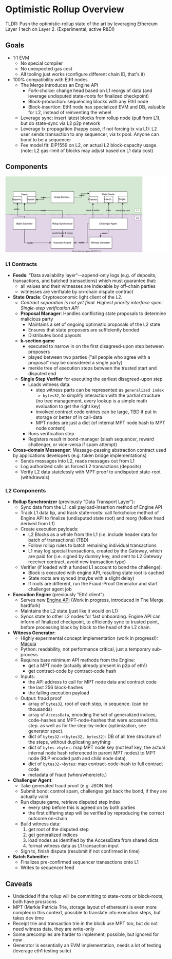 # Optimistic Rollup Overview

TLDR: Push the optimistic-rollup state of the art by leveraging Ethereum Layer 1 tech on Layer 2. (Experimental, active R&D!)

## Goals

- 1:1 EVM
  - No special compiler
  - No unexpected gas cost
  - All tooling just works (configure different chain ID, that's it)
- 100% compatibility with Eth1 nodes
  - The Merge introduces an Engine API
    - Fork-choice: change head based on L1 reorgs of data (and leverage undisputed state-roots for finalized checkpoint)
    - Block-production: sequencing blocks with any Eth1 node
    - Block-insertion: Eth1 node has specialized EVM and DB, valuable for L2, instead of reinventing the wheel
  - Leverage sync: insert latest blocks from rollup node (pull from L1), but do state-sync via L2 p2p network
  - Leverage tx propagation (happy case, if not forcing tx via L1): L2 user sends transaction to any sequencer, via tx pool. Anyone can bond to be a sequencer
  - Fee model fit: EIP1559 on L2, on actual L2 block-capacity usage. (note: L2 gas-limit of blocks may adjust based on L1 data cost)

## Components

![Architecture Diagram](architecture.svg)

### L1 Contracts
- **Feeds**: "Data availability layer"--append-only logs (e.g. of deposits, transactions, and batched transactions) which must guarantee that:
  - all values and their witnesses are indexable by off-chain parties
  - witnesses are verifiable by on-chain dispute contract
- **State Oracle**: Cryptoeconomic light client of the L2.
  - *Contract separation is not yet final.  Highest priority interface spec: Single-step verification API* 
  - **Proposal Manager**: Handles conflicting state proposals to determine malicious party
    - Maintains a set of ongoing optimistic proposals of the L2 state
    - Ensures that state proposers are sufficiently bonded
    - Distributes bond payouts
  - **k-section game**
    - executed to narrow in on the first disagreed-upon step between proposers
    - played between two parties ("all people who agree with a proposal" may be considered a single party)
    - merkle tree of execution steps between the trusted start and disputed end
  - **Single Step Verifier** for executing the earliest disagreed-upon step
    - Loads witness data:
      - step witness parts can be represented as `generalized index -> bytes32`, 
        to simplify interaction with the partial structure (no tree management, every lookup is a simple math evaluation to get the right key)
      - involved contract code entries can be large, TBD if put in storage or better of in call-data
      - MPT nodes are just a dict (of internal MPT node hash to MPT node content)
    - Runs verification step
    - Registers result in bond-manager (slash sequencer, reward challenger, or vice-versa if spam attempt)
- **Cross-domain Messenger**: Message-passing abstraction contract used by applications developers (e.g. token bridge implementations)
    - Sends messages into L2, reads messages out from L1
    - Log authorized calls as forced L2 transactions (deposits)
    - Verify L2 data statelessly with MPT proof to undisputed state-root (withdrawals)

### L2 Components

- **Rollup Synchronizer** (previously "Data Transport Layer"):
  - Sync data from the L1: call payload-insertion method of Engine API
  - Track L1 data tip, and track state-roots: call forkchoice method of Engine API to finalize (undisputed state root) and reorg (follow head derived from L1)
  - Create execution payloads:
    - L2 Blocks as a whole from the L1 (i.e. include header data for batch of transactions) (TBD)
    - Follow rollup rules to batch remaining individual transactions
    - L1 may log special transactions, created by the Gateway,
      which are paid for (i.e. signed by dummy key, and sent to L2 Gateway receiver contract, avoid new transaction type)
  - Verifier (if loaded with a funded L1 account to bond the challenge):
    - Block is executed with engine API, resulting state root is cached
    - State roots are synced (maybe with a slight delay)
    - If roots are different, run the Fraud-Proof Generator and start challenger agent job
- **Execution Engine** (previously "Eth1 client")
  - Serves new [Engine API](https://hackmd.io/@n0ble/consensus_api_design_space) (Work in progress, introduced in The Merge hardfork)
  - Maintains the L2 state (just like it would on L1)
  - Syncs state to other L2 nodes for fast onboarding. Engine API can inform of finalized checkpoint,
    to efficiently sync to trusted point, before processing block by block to the head of the L2 chain.
- **Witness Generator**:
  - Highly experimental concept implementation (work in progress!): [Macula](https://github.com/protolambda/macula)
  - Python: readability, not performance critical, just a temporary sub-process
  - Requires bare minimum API methods from the Engine:
    - get a MPT node (actually already present in p2p of eth1)
    - get contract-code by contract-code hash
  - Inputs:
    - the API address to call for MPT node data and contract code
    - the last 256 block-hashes
    - the failing execution payload
  - Output: fraud proof
    - array of `bytes32`, root of each step, in sequence. (can be thousands)
    - array of `AccessData`, encoding the set of generalized indices, code-hashes and MPT-node-hashes that were accessed this step.
      as well as for the step-by-index (optimization, see generator spec).
    - dict of `bytes32->(bytes32, bytes32)`: DB of all tree structure of the steps, without duplicating anything
    - dict of `bytes->bytes`: map MPT node key (not leaf key, the actual internal node hash referenced in parent MPT nodes) to MPT node (RLP encoded path and child node data)
    - dict of `bytes32->bytes`: map contract-code-hash to full contract code
    - metadata of fraud (when/where/etc.)
- **Challenger Agent**:
  - Take generated fraud proof (e.g. JSON file)
  - Submit bond: control spam, challenges get back the bond, if they are actually valid.
  - Run dispute game, retrieve disputed step index
    - every step before this is agreed on by both parties
    - the first differing step will be verified by reproducing the correct outcome on-chain
  - Build witness data:
     1. get root of the disputed step
     2. get generalized indices
     3. load nodes as identified by the AccessData from shared dicts
     4. format witness data as L1 transaction input
  - Sign tx, finish dispute (resubmit if not confirmed in time)
- **Batch Submitter**:
  - Finalizes pre-confirmed sequencer transactions onto L1
  - Writes to sequencer feed


## Caveats

- Undecided if the rollup will be committing to state-roots or block-roots, both have pros/cons
- MPT (Merkle Patricia Trie, storage layout of ethereum) is even more complex in this context,
  possible to translate into execution steps, but takes dev time
- Receipt trie and transaction trie in the block use MPT too, but do not need witness data, they are write-only
- Some precompiles are harder to implement, possible, but ignored for now
- Generator is essentially an EVM implementation, needs a lot of testing (leverage eth1 testing suite)


